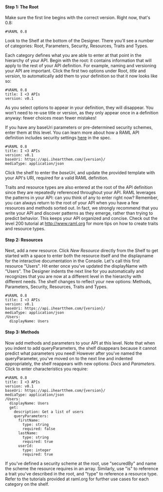#### Step 1: The Root
Make sure the first line begins with the correct version. Right now, that's 0.8:

```
#%RAML 0.8
```

Look to the Shelf at the bottom of the Designer. There you'll see a number of categories: Root, Parameters, Security, Resources, Traits and Types.

Each category defines what you are able to enter at that point in the hierarchy of your API. Begin with the root: it contains information that will apply to the rest of your API definition. For example, naming and versioning your API are important. Click the first two options under Root, *title* and *version*, to automatically add them to your definition so that it now looks like so:

```
#%RAML 0.8
title: I <3 APIs
version: v0.1
```

As you select options to appear in your definition, they will disappear. You won't need to re-use title or version, as they only appear once in a definition anyway: fewer choices mean fewer mistakes! 

If you have any baseUri parameters or pre-determined security schemes, enter them at this level. You can learn more about how a RAML API definition includes security settings [here](https://github.com/raml-org/raml-spec/blob/master/08_security.md) in the spec.

```
#%RAML 0.8
title: I <3 APIs
version: v0.1
baseUri: https://api.iheartthem.com/{version}/
mediaType: application/json
```

Click the shelf to enter the *baseUri*, and update the provided template with your API's URI, required for a valid RAML definition. 

Traits and resource types are also entered at the root of the API definition since they are repeatedly referenced throughout your API. RAML leverages the patterns in your API: can you think of any to enter right now? Remember, you can always return to the root of your API when you have a few resources and methods sorted out. In fact, we strongly recommend that you write your API and discover patterns as they emerge, rather than trying to predict behavior. This keeps your API organized and concise. Check out the level 200 tutorial at <http://www.raml.org> for more tips on how to create traits and resource types.

#### Step 2: Resources

Next, add a new resource. Click *New Resource* directly from the Shelf to get started with a space to enter both the resource itself and the displayname for the interactive documentation in the Console. Let's call this first resource "Users". Hit enter once you've updated the displayName with "Users". The Designer indents the next line for you automatically and recognizes that you are now at a different level in the hierarchy with different needs. The shelf changes to reflect your new options: Methods, Parameters, Security, Resources, Traits and Types.

```
#%RAML 0.8
title: I <3 APIs
version: v0.1
baseUri: https://api.iheartthem.com/{version}/
mediaType: application/json
/Users:
  displayName: Users
```

#### Step 3: Methods

Now add methods and parameters to your API at this level. Note that when you indent to add queryParameters, the shelf disappears because it cannot predict what parameters you need! However after you've named the queryParameter, you've moved on to the next line and indented appropriately, the shelf reappears with new options: *Docs* and *Parameters*. Click to enter characteristics you require: 

```
#%RAML 0.8
title: I <3 APIs
version: v0.1
baseUri: https://api.iheartthem.com/{version}/
mediaType: application/json
/Users:
  displayName: Users
  get:
    description: Get a list of users
    queryParameters:
      firstName:
        type: string
        required: false
      lastName: 
        type: string
        required: true
      userId:
        type: integer
        required: true
```

If you've defined a security scheme at the root, use "securedBy" and name the scheme the resource requires in an array. Similarly, use "is" to reference a trait you've described in the root, and "type" to reference a resource type. Refer to the tutorials provided at raml.org for further use cases for each category on the shelf.